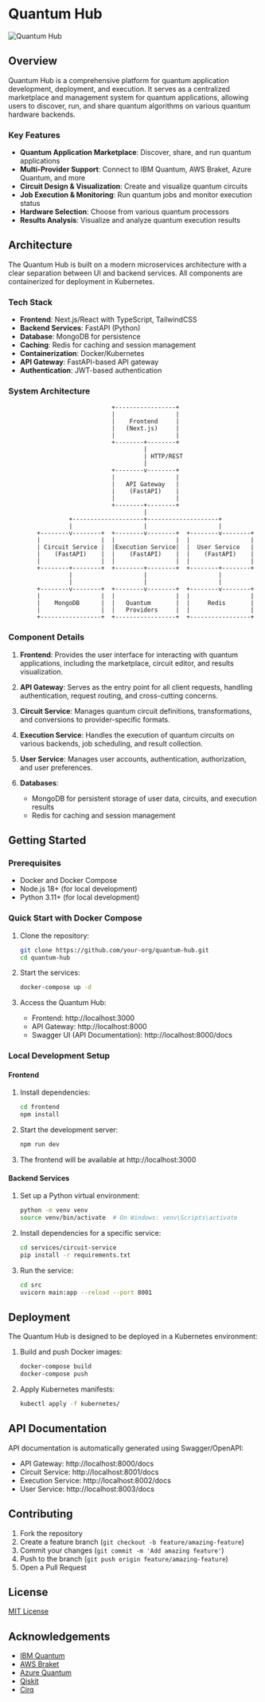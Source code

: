 # Quantum Hub

![Quantum Hub](https://via.placeholder.com/800x400.png?text=Quantum+Hub)

## Overview

Quantum Hub is a comprehensive platform for quantum application development, deployment, and execution. It serves as a centralized marketplace and management system for quantum applications, allowing users to discover, run, and share quantum algorithms on various quantum hardware backends.

### Key Features

- **Quantum Application Marketplace**: Discover, share, and run quantum applications
- **Multi-Provider Support**: Connect to IBM Quantum, AWS Braket, Azure Quantum, and more
- **Circuit Design & Visualization**: Create and visualize quantum circuits
- **Job Execution & Monitoring**: Run quantum jobs and monitor execution status
- **Hardware Selection**: Choose from various quantum processors
- **Results Analysis**: Visualize and analyze quantum execution results

## Architecture

The Quantum Hub is built on a modern microservices architecture with a clear separation between UI and backend services. All components are containerized for deployment in Kubernetes.

### Tech Stack

- **Frontend**: Next.js/React with TypeScript, TailwindCSS
- **Backend Services**: FastAPI (Python)
- **Database**: MongoDB for persistence
- **Caching**: Redis for caching and session management
- **Containerization**: Docker/Kubernetes
- **API Gateway**: FastAPI-based API gateway
- **Authentication**: JWT-based authentication

### System Architecture

```
                             +-----------------+
                             |                 |
                             |    Frontend     |
                             |   (Next.js)     |
                             |                 |
                             +--------+--------+
                                      |
                                      | HTTP/REST
                                      |
                             +--------v--------+
                             |                 |
                             |   API Gateway   |
                             |    (FastAPI)    |
                             |                 |
                             +--------+--------+
                                      |
                 +--------------------+--------------------+
                 |                    |                    |
        +--------v--------+  +--------v--------+  +--------v--------+
        |                 |  |                 |  |                 |
        | Circuit Service |  |Execution Service|  |  User Service   |
        |    (FastAPI)    |  |    (FastAPI)    |  |    (FastAPI)    |
        |                 |  |                 |  |                 |
        +--------+--------+  +--------+--------+  +--------+--------+
                 |                    |                    |
                 |                    |                    |
        +--------v--------+  +--------v--------+  +--------v--------+
        |                 |  |                 |  |                 |
        |    MongoDB      |  |   Quantum       |  |     Redis       |
        |                 |  |   Providers     |  |                 |
        +-----------------+  +-----------------+  +-----------------+
```

### Component Details

1. **Frontend**: Provides the user interface for interacting with quantum applications, including the marketplace, circuit editor, and results visualization.

2. **API Gateway**: Serves as the entry point for all client requests, handling authentication, request routing, and cross-cutting concerns.

3. **Circuit Service**: Manages quantum circuit definitions, transformations, and conversions to provider-specific formats.

4. **Execution Service**: Handles the execution of quantum circuits on various backends, job scheduling, and result collection.

5. **User Service**: Manages user accounts, authentication, authorization, and user preferences.

6. **Databases**:
   - MongoDB for persistent storage of user data, circuits, and execution results
   - Redis for caching and session management

## Getting Started

### Prerequisites

- Docker and Docker Compose
- Node.js 18+ (for local development)
- Python 3.11+ (for local development)

### Quick Start with Docker Compose

1. Clone the repository:
   ```bash
   git clone https://github.com/your-org/quantum-hub.git
   cd quantum-hub
   ```

2. Start the services:
   ```bash
   docker-compose up -d
   ```

3. Access the Quantum Hub:
   - Frontend: http://localhost:3000
   - API Gateway: http://localhost:8000
   - Swagger UI (API Documentation): http://localhost:8000/docs

### Local Development Setup

#### Frontend

1. Install dependencies:
   ```bash
   cd frontend
   npm install
   ```

2. Start the development server:
   ```bash
   npm run dev
   ```

3. The frontend will be available at http://localhost:3000

#### Backend Services

1. Set up a Python virtual environment:
   ```bash
   python -m venv venv
   source venv/bin/activate  # On Windows: venv\Scripts\activate
   ```

2. Install dependencies for a specific service:
   ```bash
   cd services/circuit-service
   pip install -r requirements.txt
   ```

3. Run the service:
   ```bash
   cd src
   uvicorn main:app --reload --port 8001
   ```

## Deployment

The Quantum Hub is designed to be deployed in a Kubernetes environment:

1. Build and push Docker images:
   ```bash
   docker-compose build
   docker-compose push
   ```

2. Apply Kubernetes manifests:
   ```bash
   kubectl apply -f kubernetes/
   ```

## API Documentation

API documentation is automatically generated using Swagger/OpenAPI:

- API Gateway: http://localhost:8000/docs
- Circuit Service: http://localhost:8001/docs
- Execution Service: http://localhost:8002/docs
- User Service: http://localhost:8003/docs

## Contributing

1. Fork the repository
2. Create a feature branch (`git checkout -b feature/amazing-feature`)
3. Commit your changes (`git commit -m 'Add amazing feature'`)
4. Push to the branch (`git push origin feature/amazing-feature`)
5. Open a Pull Request

## License

[MIT License](LICENSE)

## Acknowledgements

- [IBM Quantum](https://quantum-computing.ibm.com/)
- [AWS Braket](https://aws.amazon.com/braket/)
- [Azure Quantum](https://azure.microsoft.com/en-us/services/quantum/)
- [Qiskit](https://qiskit.org/)
- [Cirq](https://quantumai.google/cirq)
